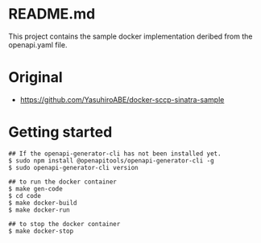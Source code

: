 # README.md

This project contains the sample docker implementation deribed from the openapi.yaml file.

# Original

* https://github.com/YasuhiroABE/docker-sccp-sinatra-sample

# Getting started

```
## If the openapi-generator-cli has not been installed yet.
$ sudo npm install @openapitools/openapi-generator-cli -g
$ sudo openapi-generator-cli version

## to run the docker container
$ make gen-code
$ cd code
$ make docker-build
$ make docker-run

## to stop the docker container
$ make docker-stop
```
